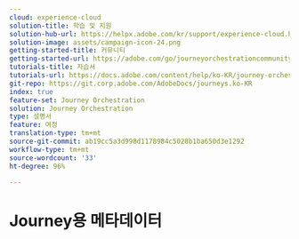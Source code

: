 ```yaml
---
cloud: experience-cloud
solution-title: 학습 및 지원
solution-hub-url: https://helpx.adobe.com/kr/support/experience-cloud.html
solution-image: assets/campaign-icon-24.png
getting-started-title: 커뮤니티
getting-started-url: https://adobe.com/go/journeyorchestrationcommunity
tutorials-title: 자습서
tutorials-url: https://docs.adobe.com/content/help/ko-KR/journey-orchestration-learn/tutorials/understanding-journey-orchestration.html
git-repo: https://git.corp.adobe.com/AdobeDocs/journeys.ko-KR
index: true
feature-set: Journey Orchestration
solution: Journey Orchestration
type: 설명서
feature: 여정
translation-type: tm+mt
source-git-commit: ab19cc5a3d998d1178984c5028b1ba650d3e1292
workflow-type: tm+mt
source-wordcount: '33'
ht-degree: 96%

---
```



# Journey용 메타데이터
